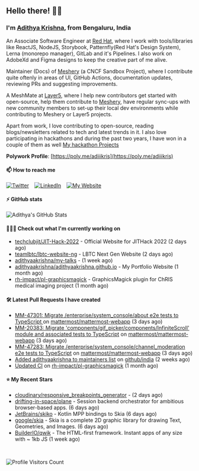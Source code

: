 ## Hello there! 👋🏻
  
### I'm [Adithya Krishna](https://adithyaakrishna.github.io/), from <b>Bengaluru, India</b></br>

An Associate Software Engineer at [Red Hat](https://www.redhat.com), where I work with tools/libraries like ReactJS, NodeJS, Storybook, Patternfly(Red Hat's Design System), Lerna (monorepo manager), GitLab and it's Pipelines. I also work on AdobeXd and Figma designs to keep the creative part of me alive.

Maintainer (Docs) of [Meshery](https://github.com/meshery) (a CNCF Sandbox Project), where I contribute quite oftenly in areas of UI, GitHub Actions, documentation updates, reviewing PRs and suggesting improvements.

A MeshMate at [Layer5](https://layer5.io), where I help new contributors get started with open-source, help them contribute to [Meshery](https://github.com/meshery), have regular sync-ups with new community members to set-up their local dev environments while contributing to Meshery or Layer5 projects.

Apart from work, I love contributing to open-source, reading blogs/newsletters related to tech and latest trends in it. I also love participating in hackathons and during the past two years, I have won in a couple of them as well [My hackathon Projects](http://bit.ly/adikris-hackathons)

**Polywork Profile**: [https://poly.me/adiiikris](https://poly.me/adiiikris)

#### 📫 How to reach me

[![Twitter](https://img.shields.io/badge/-@adii_kris-%231DA1F2?style=for-the-badge&logo=twitter&logoColor=ffffff)](https://twitter.com/adii_kris) &ensp;
[![LinkedIn](https://img.shields.io/badge/-Adithya%20Krishna-%230A67C3?style=for-the-badge&logo=linkedin&logoColor=ffffff)](https://www.linkedin.com/in/adiiikris/) &ensp;
[![My Website](https://img.shields.io/badge/-My%20Website-%230A67C3?style=for-the-badge)](https://adithyaakrishna.github.io/)


#### ⚡️ GitHub stats

![Adithya's GitHub Stats](https://github-readme-stats.vercel.app/api?username=adithyaakrishna&show_icons=true&hide_border=true&title_color=fff&icon_color=79ff97&text_color=9f9f9f&bg_color=151515)



#### 🧑🏻‍💻 Check out what I'm currently working on

- [techclubjit/JIT-Hack-2022](https://github.com/techclubjit/JIT-Hack-2022) - Official Website for JITHack 2022 (2 days ago)
- [teamlbtc/lbtc-website-ng](https://github.com/teamlbtc/lbtc-website-ng) - LBTC Next Gen Website (2 days ago)
- [adithyaakrishna/my-talks](https://github.com/adithyaakrishna/my-talks) -  (1 week ago)
- [adithyaakrishna/adithyaakrishna.github.io](https://github.com/adithyaakrishna/adithyaakrishna.github.io) - My Portfolio Website (1 month ago)
- [rh-impact/pl-graphicsmagick](https://github.com/rh-impact/pl-graphicsmagick) - GraphicsMagick plugin for ChRIS medical imaging project (1 month ago)

#### 🛠 Latest Pull Requests I have created

- [MM-47301: Migrate /enterprise/system_console/about e2e tests to TypeScript ](https://github.com/mattermost/mattermost-webapp/pull/11377) on [mattermost/mattermost-webapp](https://github.com/mattermost/mattermost-webapp) (3 days ago)
- [MM-20383: Migrate &#39;components/gif_picker/components/InfiniteScroll&#39; module and associated tests to TypeScript](https://github.com/mattermost/mattermost-webapp/pull/11376) on [mattermost/mattermost-webapp](https://github.com/mattermost/mattermost-webapp) (3 days ago)
- [MM-47283: Migrate /enterprise/system_console/channel_moderation e2e tests to TypeScript](https://github.com/mattermost/mattermost-webapp/pull/11375) on [mattermost/mattermost-webapp](https://github.com/mattermost/mattermost-webapp) (3 days ago)
- [Added adithyaakrishna to maintainers list](https://github.com/github/india/pull/1015) on [github/india](https://github.com/github/india) (2 weeks ago)
- [Updated CI](https://github.com/rh-impact/pl-graphicsmagick/pull/3) on [rh-impact/pl-graphicsmagick](https://github.com/rh-impact/pl-graphicsmagick) (1 month ago)

#### ⭐ My Recent Stars

- [cloudinary/responsive_breakpoints_generator](https://github.com/cloudinary/responsive_breakpoints_generator) -  (2 days ago)
- [drifting-in-space/plane](https://github.com/drifting-in-space/plane) - Session backend orchestrator for ambitious browser-based apps. (6 days ago)
- [JetBrains/skiko](https://github.com/JetBrains/skiko) - Kotlin MPP bindings to Skia (6 days ago)
- [google/skia](https://github.com/google/skia) - Skia is a complete 2D graphic library for drawing Text, Geometries, and Images. (6 days ago)
- [BuilderIO/qwik](https://github.com/BuilderIO/qwik) - The HTML-first framework. Instant apps of any size with ~ 1kb JS (1 week ago)

<br> 

![Profile Visitors Count](https://profile-counter.glitch.me/adithyaakrishna/count.svg)

